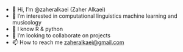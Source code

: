 - 👋 Hi, I’m @zaheralkaei (Zaher Alkaei)
- 👀 I’m interested in computational linguistics machine learning and musicology
- 🌱 I know R & python
- 💞️ I’m looking to collaborate on projects
- 📫 How to reach me zaheralkaei@gmail.com

<!---
zaheralkaei/zaheralkaei is a ✨ special ✨ repository because its `README.md` (this file) appears on your GitHub profile.
You can click the Preview link to take a look at your changes.
--->
